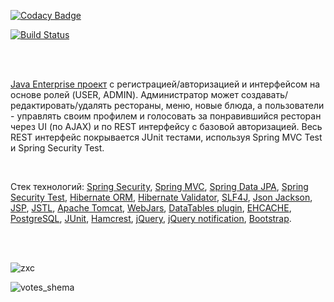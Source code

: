 [![Codacy Badge](https://api.codacy.com/project/badge/Grade/00d39db431404a2d9b5e0c86534ffeb8)](https://www.codacy.com/app/neustupov/votingForRestaurants?utm_source=github.com&amp;utm_medium=referral&amp;utm_content=neustupov/votingForRestaurants&amp;utm_campaign=Badge_Grade)

[![Build Status](https://travis-ci.org/neustupov/votingForRestaurants.svg?branch=master)](https://travis-ci.org/neustupov/votingForRestaurants)

<br/>
<br/>

<a href="https://github.com/neustupov/votingForRestaurants">Java Enterprise проект</a> с
        регистрацией/авторизацией и интерфейсом на основе ролей (USER, ADMIN).
        Администратор может создавать/редактировать/удалять рестораны, меню, новые блюда, а пользователи -
        управлять своим профилем и голосовать за понравившийся ресторан через UI (по AJAX) и по REST интерфейсу с
        базовой авторизацией.
        Весь REST интерфейс покрывается JUnit тестами, используя Spring MVC Test и Spring Security Test.
        
<br/>

Стек технологий: <a href="http://projects.spring.io/spring-security/">Spring Security</a>,
            <a href="https://docs.spring.io/spring/docs/current/spring-framework-reference/html/mvc.html">Spring MVC</a>,
            <a href="http://projects.spring.io/spring-data-jpa/">Spring Data JPA</a>,
            <a href="http://spring.io/blog/2014/05/07/preview-spring-security-test-method-security">Spring Security
                Test</a>,
            <a href="http://hibernate.org/orm/">Hibernate ORM</a>,
            <a href="http://hibernate.org/validator/">Hibernate Validator</a>,
            <a href="http://www.slf4j.org/">SLF4J</a>,
            <a href="https://github.com/FasterXML/jackson">Json Jackson</a>,
            <a href="http://ru.wikipedia.org/wiki/JSP">JSP</a>,
            <a href="http://en.wikipedia.org/wiki/JavaServer_Pages_Standard_Tag_Library">JSTL</a>,
            <a href="http://tomcat.apache.org/">Apache Tomcat</a>,
            <a href="http://www.webjars.org/">WebJars</a>,
            <a href="http://datatables.net/">DataTables plugin</a>,
            <a href="http://ehcache.org">EHCACHE</a>,
            <a href="http://www.postgresql.org/">PostgreSQL</a>,
            <a href="http://junit.org/">JUnit</a>,
            <a href="http://hamcrest.org/JavaHamcrest/">Hamcrest</a>,
            <a href="http://jquery.com/">jQuery</a>,
            <a href="http://ned.im/noty/">jQuery notification</a>,
            <a href="http://getbootstrap.com/">Bootstrap</a>.</p>
            
<br/>            
<br/>         

![zxc](https://user-images.githubusercontent.com/25206589/40005707-5b7041c4-57a1-11e8-8b8e-e4f996ff726f.jpg)

![votes_shema](https://user-images.githubusercontent.com/25206589/39207294-424422ae-4808-11e8-9bf5-12eb61b84e2e.png)
